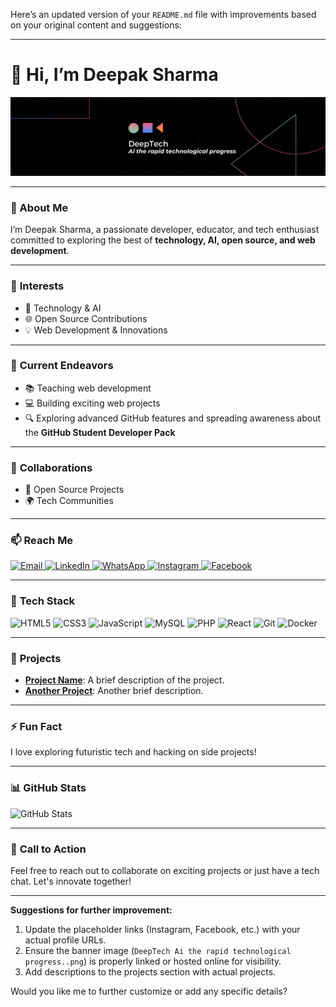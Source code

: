 Here’s an updated version of your `README.md` file with improvements based on your original content and suggestions:

---

# 👋 Hi, I’m Deepak Sharma

<img src="DeepTech Ai the rapid technological progress..png" alt="DeepTech AI - The Rapid Technological Progress"/>

---

### 🌟 About Me
I’m Deepak Sharma, a passionate developer, educator, and tech enthusiast committed to exploring the best of **technology, AI, open source, and web development**.

---

### 👀 **Interests**
- 🚀 Technology & AI
- 🌐 Open Source Contributions
- 💡 Web Development & Innovations

---

### 🌱 **Current Endeavors**
- 📚 Teaching web development
- 💻 Building exciting web projects
- 🔍 Exploring advanced GitHub features and spreading awareness about the **GitHub Student Developer Pack**

---

### 💞️ **Collaborations**
- 🤝 Open Source Projects
- 🌍 Tech Communities

---

### 📫 **Reach Me**

<p align="left"> 
  <a href="mailto:deeptech104@gmail.com" target="_blank"> 
    <img src="https://img.shields.io/badge/Email-D14836?style=for-the-badge&logo=gmail&logoColor=white" alt="Email"/> 
  </a> 
  <a href="https://www.linkedin.com/in/deepak-sharma-615212287/" target="_blank"> 
    <img src="https://img.shields.io/badge/LinkedIn-0077B5?style=for-the-badge&logo=linkedin&logoColor=white" alt="LinkedIn"/> 
  </a> 
  <a href="https://wa.me/9234325287807" target="_blank"> 
    <img src="https://img.shields.io/badge/WhatsApp-25D366?style=for-the-badge&logo=whatsapp&logoColor=white" alt="WhatsApp"/> 
  </a> 
  <a href="https://www.instagram.com/your-username/" target="_blank"> 
    <img src="https://img.shields.io/badge/Instagram-E4405F?style=for-the-badge&logo=instagram&logoColor=white" alt="Instagram"/> 
  </a> 
  <a href="https://www.facebook.com/your-username/" target="_blank"> 
    <img src="https://img.shields.io/badge/Facebook-1877F2?style=for-the-badge&logo=facebook&logoColor=white" alt="Facebook"/> 
  </a> 
</p>

---

### 🧰 **Tech Stack**

<p>
  <img src="https://img.shields.io/badge/HTML5-E34F26?style=for-the-badge&logo=html5&logoColor=white" alt="HTML5"/>
  <img src="https://img.shields.io/badge/CSS3-1572B6?style=for-the-badge&logo=css3&logoColor=white" alt="CSS3"/>
  <img src="https://img.shields.io/badge/JavaScript-F7DF1E?style=for-the-badge&logo=javascript&logoColor=black" alt="JavaScript"/>
  <img src="https://img.shields.io/badge/MySQL-00758F?style=for-the-badge&logo=mysql&logoColor=white" alt="MySQL"/>
  <img src="https://img.shields.io/badge/PHP-777BB4?style=for-the-badge&logo=php&logoColor=white" alt="PHP"/>
  <img src="https://img.shields.io/badge/React-61DAFB?style=for-the-badge&logo=react&logoColor=white" alt="React"/>
  <img src="https://img.shields.io/badge/Git-F05032?style=for-the-badge&logo=git&logoColor=white" alt="Git"/>
  <img src="https://img.shields.io/badge/Docker-2496ED?style=for-the-badge&logo=docker&logoColor=white" alt="Docker"/>
</p>

---

### 🌟 **Projects**
- [**Project Name**](https://github.com/Deeptech104/project-name): A brief description of the project.
- [**Another Project**](https://github.com/Deeptech104/another-project): Another brief description.

---

### ⚡ **Fun Fact**
I love exploring futuristic tech and hacking on side projects!

---

### 📊 **GitHub Stats**

<p>
  <img src="https://github-readme-stats.vercel.app/api?username=Deeptech104&show_icons=true&theme=radical" alt="GitHub Stats"/>
</p>

---

### 🚀 **Call to Action**
Feel free to reach out to collaborate on exciting projects or just have a tech chat. Let's innovate together!

---

**Suggestions for further improvement:**
1. Update the placeholder links (Instagram, Facebook, etc.) with your actual profile URLs.
2. Ensure the banner image (`DeepTech Ai the rapid technological progress..png`) is properly linked or hosted online for visibility.
3. Add descriptions to the projects section with actual projects.

Would you like me to further customize or add any specific details?
